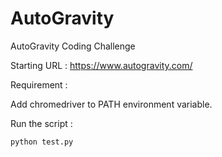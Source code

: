 # AutoGravity
AutoGravity Coding Challenge

Starting URL : https://www.autogravity.com/

Requirement :

  Add chromedriver to PATH environment variable.

Run the script :

    python test.py
